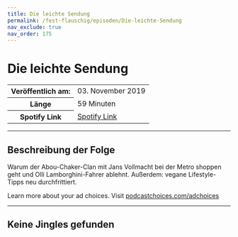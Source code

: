 ```yaml
---
title: Die leichte Sendung
permalink: /fest-flauschig/episoden/Die-leichte-Sendung
nav_exclude: true
nav_order: 175
---
```


# Die leichte Sendung
<table class="resp-table dcf-table dcf-table-responsive dcf-table-bordered dcf-table-striped dcf-w-100%">
                    <tbody>
                        <tr>
                            <th scope="row">Veröffentlich am:</th>
                            <td data-label="Veröffentlich am:">03. November 2019</td>
                        </tr>
                        <tr>
                            <th scope="row">Länge </th>
                            <td data-label="Länge ">59 Minuten</td>
                        </tr><tr>
                                <th scope="row">Spotify Link</th>
                                <td data-label="Spotify Link"><a href="https://open.spotify.com/episode/3PZVddkmD16zNGi4vngnVM">Spotify Link</a></td>
                            </tr></tbody>
                </table>

***

## Beschreibung der Folge

<div>
Warum der Abou-Chaker-Clan mit Jans Vollmacht bei der Metro shoppen geht und Olli Lamborghini-Fahrer ablehnt. Außerdem: vegane Lifestyle-Tipps neu durchfrittiert.<p> </p><p>Learn more about your ad choices. Visit <a href="https://podcastchoices.com/adchoices">podcastchoices.com/adchoices</a></p>  
</div>

***

## Keine Jingles gefunden
